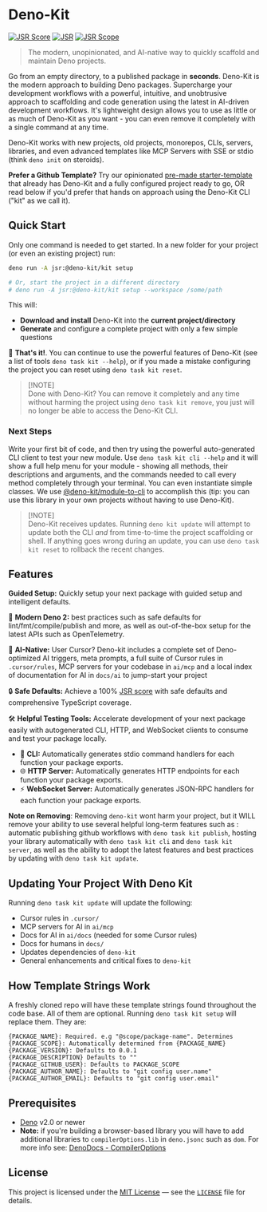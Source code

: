 # **Deno-Kit**

[![JSR Score](https://jsr.io/badges/@deno-kit/kit/score)](https://jsr.io/@deno-kit/kit)
[![JSR](https://jsr.io/badges/@deno-kit/kit)](https://jsr.io/@deno-kit/kit)
[![JSR Scope](https://jsr.io/badges/@deno-kit)](https://jsr.io/@deno-kit)

> The modern, unopinionated, and AI-native way to quickly scaffold and maintain Deno projects.

Go from an empty directory, to a published package in **seconds**. Deno-Kit is the modern approach to building Deno packages. Supercharge your development workflows with a powerful, intuitive, and unobtrusive approach to scaffolding and code generation using the latest in AI-driven development workflows. It's lightweight design allows you to use as little or as much of Deno-Kit as you want - you can even remove it completely with a single command at any time.

Deno-Kit works with new projects, old projects, monorepos, CLIs, servers, libraries, and even advanced templates like MCP Servers with SSE or stdio (think `deno init` on steroids).

**Prefer a Github Template?** Try our opinionated [pre-made starter-template](https://github.com/zackiles/deno-kit-starter-template) that already has Deno-Kit and a fully configured project ready to go, OR read below if you'd prefer that hands on approach using the Deno-Kit CLI ("kit" as we call it).

## **Quick Start**

Only one command is needed to get started. In a new folder for your project (or even an existing project) run:

```sh
deno run -A jsr:@deno-kit/kit setup

# Or, start the project in a different directory
# deno run -A jsr:@deno-kit/kit setup --workspace /some/path
```

This will:

- **Download and install** Deno-Kit into the **current project/directory**
- **Generate** and configure a complete project with only a few simple questions

🚀 **That's it!**. You can continue to use the powerful features of Deno-Kit (see a list of tools `deno task kit --help`), or if you made a mistake configuring the project you can reset using `deno task kit reset`.

> [!NOTE]\
> Done with Deno-Kit? You can remove it completely and any time without harming the project using `deno task kit remove`, you just will no longer be able to access the Deno-Kit CLI.

### **Next Steps**

Write your first bit of code, and then try using the powerful auto-generated CLI client to test your new module. Use `deno task kit cli --help` and it will show a full help menu for your module - showing all methods, their descriptions and arguments, and the commands needed to call every method completely through your terminal. You can even instantiate simple classes. We use [@deno-kit/module-to-cli](https://jsr.io/@deno-kit/module-to-cli) to accomplish this (tip: you can use this library in your own projects without having to use Deno-Kit).

> [!NOTE]\
> Deno-Kit receives updates. Running `deno kit update` will attempt to update both the CLI _and_ from time-to-time the project scaffolding or shell. If anything goes wrong during an update, you can use `deno task kit reset` to rollback the recent changes.

## **Features**

**Guided Setup:** Quickly setup your next package with guided setup and intelligent defaults.

🦖 **Modern Deno 2:** best practices such as safe defaults for lint/fmt/compile/publish and more, as well as out-of-the-box setup for the latest APIs such as OpenTelemetry.

🤖 **AI-Native:** User Cursor? Deno-kit includes a complete set of Deno-optimized AI triggers, meta prompts, a full suite of Cursor rules in `.cursor/rules`, MCP servers for your codebase in `ai/mcp` and a local index of documentation for AI in `docs/ai` to jump-start your project

🔒 **Safe Defaults:** Achieve a 100% [JSR score](https://jsr.io/docs/scoring) with safe defaults and comprehensive TypeScript coverage.

🛠 **Helpful Testing Tools:**
Accelerate development of your next package easily with autogenerated CLI, HTTP, and WebSocket clients to consume and test your package locally.

- 🔹 **CLI:** Automatically generates stdio command handlers for each function your package exports.
- 🌐 **HTTP Server:** Automatically generates HTTP endpoints for each function your package exports.
- ⚡ **WebSocket Server:** Automatically generates JSON-RPC handlers for each function your package exports.

**Note on Removing**: Removing `deno-kit` wont harm your project, but it WILL remove your ability to use several helpful long-term features such as : automatic publishing github workflows with `deno task kit publish`, hosting your library automatically with `deno task kit cli` and `deno task kit server`, as well as the ability to adopt the latest features and best practices by updating with `deno task kit update`.

## **Updating Your Project With Deno Kit**

Running `deno task kit update` will update the following:

- Cursor rules in `.cursor/`
- MCP servers for AI in `ai/mcp`
- Docs for AI in `ai/docs` (needed for some Cursor rules)
- Docs for humans in `docs/`
- Updates dependencies of `deno-kit`
- General enhancements and critical fixes to `deno-kit`

## **How Template Strings Work**

A freshly cloned repo will have these template strings found throughout the code base. All of them are optional. Running `deno task kit setup` will replace them. They are:

```text
{PACKAGE_NAME}: Required. e.g "@scope/package-name". Determines {PACKAGE_SCOPE}: Automatically determined from {PACKAGE_NAME}
{PACKAGE_VERSION}: Defaults to 0.0.1
{PACKAGE_DESCRIPTION} Defaults to ""
{PACKAGE_GITHUB_USER}: Defaults to PACKAGE_SCOPE
{PACKAGE_AUTHOR_NAME}: Defaults to "git config user.name"
{PACKAGE_AUTHOR_EMAIL}: Defaults to "git config user.email"
```

## **Prerequisites**

- [Deno](https://deno.com/) v2.0 or newer
- **Note:** if you're building a browser-based library you will have to add additional libraries to `compilerOptions.lib` in `deno.jsonc` such as `dom`. For more info see: [DenoDocs - CompilerOptions](https://docs.deno.com/runtime/reference/ts_config_migration/)

## **License**

This project is licensed under the [MIT License](https://opensource.org/licenses/MIT) — see the [`LICENSE`](LICENSE) file for details.
